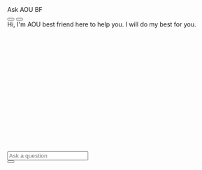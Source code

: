 <!DOCTYPE html>
<html lang="en">
<head>
    <meta charset="UTF-8">
    <title>Chatbot Interface</title>
    <!-- Bootstrap CSS -->
    <link rel="stylesheet" href="https://stackpath.bootstrapcdn.com/bootstrap/4.5.2/css/bootstrap.min.css">
</head>
<body>
    <!-- Your chatbot HTML goes here -->
    <!-- Bootstrap JS, Popper.js, and jQuery -->
    <script src="https://code.jquery.com/jquery-3.5.1.slim.min.js"></script>
    <script src="https://cdn.jsdelivr.net/npm/popper.js@1.7.12/umd.js"></script>
    <script src="https://stackpath.bootstrapcdn.com/bootstrap/4.5.2/js/bootstrap.min.js"></script>
</body>
</html>

<div class="container mt-4">
    <div class="row">
        <div class="col-md-8 offset-md-2">
            <div class="card">
                <div class="card-header bg-primary text-white">Ask AOU BF</div>
                <div class="card-header bg-primary text-white d-flex align-items-center justify-content-between">
                    <!-- Close Button -->
                    <button id="close-btn" class="btn btn-primary btn-sm">
                        <i class="fas fa-times"></i>
                    </button>
                    <!-- Language Toggle Button -->
                    <button id="toggle-lang-btn" class="btn btn-primary btn-sm">
                        <i class="fas fa-globe"></i>
                    </button>
                </div>
                <div class="card-body" id="chat-box" style="height: 300px; overflow-y: auto;">
                    <!-- Messages will be shown here -->
                    <div id="welcome-message">
                        Hi, I'm AOU best friend here to help you. I will do my best for you.
                    </div>
                </div>
                <div class="card-footer">
                    <div class="input-group">
                        <input type="text" id="user-input" class="form-control" placeholder="Ask a question">
                        <div class="input-group-append">
                            <link rel="stylesheet" href="https://stackpath.bootstrapcdn.com/font-awesome/4.7.0/css/font-awesome.min.css">
                            <button id="send-btn" class="btn btn-outline-secondary">
                                <i class="fa fa-arrow-right"></i>
                            </button>
                        </div>
                    </div>
                </div>
            </div>
        </div>
    </div>
</div>

<link rel="stylesheet" href="https://cdnjs.cloudflare.com/ajax/libs/font-awesome/5.15.1/css/all.min.css">  
